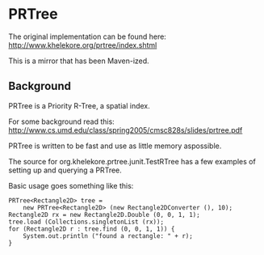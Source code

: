 PRTree
======

The original implementation can be found here:
http://www.khelekore.org/prtree/index.shtml

This is a mirror that has been Maven-ized.

Background
----------

PRTree is a Priority R-Tree, a spatial index.

For some background read this:
http://www.cs.umd.edu/class/spring2005/cmsc828s/slides/prtree.pdf

PRTree is written to be fast and use as little memory aspossible. 

The source for org.khelekore.prtree.junit.TestRTree has a few examples
of setting up and querying a PRTree.

Basic usage goes something like this: 

    PRTree<Rectangle2D> tree = 
        new PRTree<Rectangle2D> (new Rectangle2DConverter (), 10);
    Rectangle2D rx = new Rectangle2D.Double (0, 0, 1, 1);
    tree.load (Collections.singletonList (rx));
    for (Rectangle2D r : tree.find (0, 0, 1, 1)) {
        System.out.println ("found a rectangle: " + r);
    }
